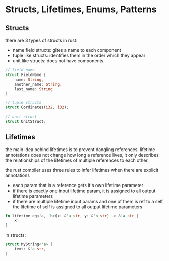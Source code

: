 # Structs, Lifetimes, Enums, Patterns

## Structs

there are 3 types of structs in rust:

- name field structs: gites a name to each component
- tuple like structs: identifies them in the order which they appear
- unit like structs: does not have components.

```rs
// field name
struct FieldName {
    name: String,
    another_name: String,
    last_name: String
}

// tuple structs
struct Cordinates(i32, i32);

// unit struct
struct UnitStruct;
```

## Lifetimes

the main idea behind lifetimes is to prevent dangling references. lifetime annotations does not change how long a reference lives, it only describes the relationships of the lifetimes of multiple references to each other.

the rust compiler uses three rules to infer lifetimes when there are explicit annotations

- each param that is a reference gets it's own lifetime parameter
- if there is exactly one input lifetime param, it is assigned to all output lifetime parameters
- if there are multiple lifetime input params and one of them is  ref to a self, the lifetime of self is assigned to all output lifetime parameters

```rs
fn lifetime_eg<'a, 'b>(x: &'a str, y: &'b str) -> &'a str {
    x
}
```

in structs:

```rs
struct MyString<'a> {
    text: &'a str,
}
```
